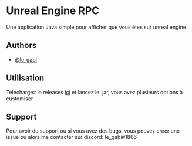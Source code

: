 
# Unreal Engine RPC

Une application Java simple pour afficher que vous êtes sur unreal engine

## Authors

- [@le_gabi](https://github.com/legabi)


## Utilisation

Téléchargez la releases [ici](https://github.com/legabi/UnrealEngineRPC/releases/tag/V1) et lancez le .jar, vous avez plusieurs options à customiser


## Support

Pour avoir du support ou si vous avez des bugs, vous pouvez créer une issue ou alors me contacter sur discord: le_gabi#1866